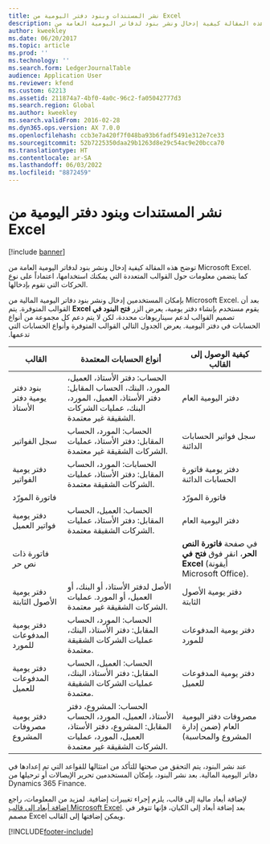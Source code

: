 ```yaml
---
title: نشر المستندات وبنود دفتر اليومية من Excel
description: توضح هذه المقالة كيفية إدخال ونشر بنود لدفاتر اليومية العامة من Microsoft Excel. كما يتضمن معلومات حول القوالب المتعددة التي يمكنك استخدامها، اعتماداً على نوع الحركات التي تقوم بإدخالها.
author: kweekley
ms.date: 06/20/2017
ms.topic: article
ms.prod: ''
ms.technology: ''
ms.search.form: LedgerJournalTable
audience: Application User
ms.reviewer: kfend
ms.custom: 62213
ms.assetid: 211874a7-4bf0-4a0c-96c2-fa05042777d3
ms.search.region: Global
ms.author: kweekley
ms.search.validFrom: 2016-02-28
ms.dyn365.ops.version: AX 7.0.0
ms.openlocfilehash: ccb3e7a420f7f048ba93b6fadf5491e312e7ce33
ms.sourcegitcommit: 52b7225350daa29b1263d8e29c54ac9e20bcca70
ms.translationtype: HT
ms.contentlocale: ar-SA
ms.lasthandoff: 06/03/2022
ms.locfileid: "8872459"
---
```

# <a name="publish-journal-lines-and-documents-from-excel"></a>نشر المستندات وبنود دفتر اليومية من Excel

[!include [banner](../includes/banner.md)]

توضح هذه المقالة كيفية إدخال ونشر بنود لدفاتر اليومية العامة من Microsoft Excel. كما يتضمن معلومات حول القوالب المتعددة التي يمكنك استخدامها، اعتماداً على نوع الحركات التي تقوم بإدخالها.

بإمكان المستخدمين إدخال ونشر بنود دفاتر اليومية المالية من Microsoft Excel. بعد أن يقوم مستخدم بإنشاء دفتر يومية، يعرض الزر **‬‏‫فتح البنود في Excel** القوالب المتوفرة. يتم تصميم القوالب لدعم سيناريوهات محددة، لكن لا يتم دعم كل مجموعة من أنواع الحسابات في دفتر اليومية. يعرض الجدول التالي القوالب المتوفرة وأنواع الحسابات التي تدعمها.

| القالب             | أنواع الحسابات المعتمدة | كيفية الوصول إلى القالب                                                          |
|--------------------------|-------------------------------------------------------------------------------------------------------------------------|-----------------------------------------------------------------------------------------|
| بنود دفتر يومية دفتر الأستاذ     | الحساب: دفتر الأستاذ، العميل، المورد، البنك، الحساب المقابل: دفتر الأستاذ، العميل، المورد، البنك، عمليات الشركات الشقيقة غير معتمدة.       | دفتر اليومية العام                                                                         |
| سجل الفواتير         | الحساب: المورد، الحساب المقابل: دفتر الأستاذ، عمليات الشركات الشقيقة غير معتمدة.                                                    | سجل فواتير الحسابات الدائنة                                                                     |
| دفتر يومية الفواتير          | الحسابات: المورد، الحساب المقابل: دفتر الأستاذ، عمليات الشركات الشقيقة معتمدة.                                                      | دفتر يومية فاتورة الحسابات الدائنة                                                                      |
| فاتورة المورّد           |                                                                                                                         | فاتورة المورّد                                                                          |
| دفتر يومية فواتير العميل | الحساب: العميل، الحساب المقابل: دفتر الأستاذ، عمليات الشركات الشقيقة معتمدة.                                                     | دفتر اليومية العام                                                                         |
| فاتورة ذات نص حر        |                                                                                                                         | في صفحة **فاتورة النص الحر**، انقر فوق **فتح في Excel** (أيقونة Microsoft Office). |
| دفتر يومية الأصول الثابتة     | الأصل لدفتر الأستاذ، أو البنك، أو العميل، أو المورد. عمليات الشركات الشقيقة غير معتمدة.                                               | دفتر يومية الأصول الثابتة                                                                     |
| دفتر يومية المدفوعات للمورد   | الحساب: المورد، الحساب المقابل: دفتر الأستاذ، البنك، عمليات الشركات الشقيقة معتمدة.                                                 | دفتر يومية المدفوعات للمورد                                                                  |
| دفتر يومية المدفوعات للعميل | الحساب: العميل، الحساب المقابل: دفتر الأستاذ، البنك، عمليات الشركات الشقيقة معتمدة.                                               | دفتر يومية المدفوعات للعميل                                                                |
| دفتر يومية مصروفات المشروع  | الحساب: المشروع، دفتر الأستاذ، العميل، المورد، الحساب المقابل: المشروع، دفتر الأستاذ، العميل، المورد، عمليات الشركات الشقيقة غير معتمدة. | مصروفات دفتر اليومية العام‬ (ضمن ‏‫‏‫إدارة المشروع‬ والمحاسبة)                       |

عند نشر البنود، يتم التحقق من صحتها للتأكد من امتثالها للقواعد التي تم إعدادها في دفاتر اليومية المالية. بعد نشر البنود، بإمكان المستخدمين تحرير الإيصالات أو ترحيلها من Dynamics 365 Finance. 

لإضافة أبعاد مالية إلى قالب، يلزم إجراء تغييرات إضافية. لمزيد من المعلومات، راجع [إضافة أبعاد إلى قالب Microsoft Excel](../../fin-ops-core/dev-itpro/financial/add-dimensions-excel-templates.md). بعد إضافة أبعاد إلى الكيان، فإنها تتوفر في مصمم Excel ويمكن إضافتها إلى القالب.







[!INCLUDE[footer-include](../../includes/footer-banner.md)]
